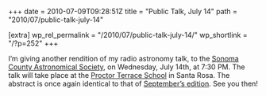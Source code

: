 +++
date = 2010-07-09T09:28:51Z
title = "Public Talk, July 14"
path = "2010/07/public-talk-july-14"

[extra]
wp_rel_permalink = "/2010/07/public-talk-july-14/"
wp_shortlink = "/?p=252"
+++

I’m giving another rendition of my radio astronomy talk, to the [Sonoma County
Astronomical Society](http://www.sonomaskies.org/), on Wednesday, July 14th,
at 7:30 PM. The talk will take place at the [Proctor Terrace
School](http://www.srcs.k12.ca.us/schools/location.asp?TBLCODE=PRTR) in Santa
Rosa. The abstract is once again identical to that of [September’s
edition](/%7Epeter/?p=160). See you then!
